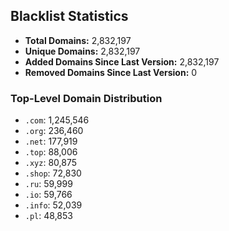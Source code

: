 ## Blacklist Statistics

- **Total Domains:** 2,832,197
- **Unique Domains:** 2,832,197
- **Added Domains Since Last Version:** 2,832,197
- **Removed Domains Since Last Version:** 0

### Top-Level Domain Distribution

-  `.com`: 1,245,546
-  `.org`: 236,460
-  `.net`: 177,919
-  `.top`: 88,006
-  `.xyz`: 80,875
-  `.shop`: 72,830
-  `.ru`: 59,999
-  `.io`: 59,766
-  `.info`: 52,039
-  `.pl`: 48,853
